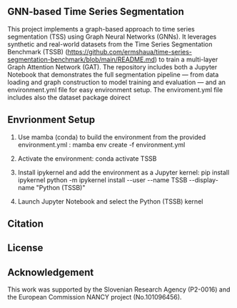 ## GNN-based Time Series Segmentation

This project implements a graph-based approach to time series segmentation (TSS) using Graph Neural Networks (GNNs). It leverages synthetic and real-world datasets from the Time Series Segmentation Benchmark (TSSB) (https://github.com/ermshaua/time-series-segmentation-benchmark/blob/main/README.md) to train a multi-layer Graph Attention Network (GAT). The repository includes both a Jupyter Notebook that demonstrates the full segmentation pipeline — from data loading and graph construction to model training and evaluation — and an environment.yml file for easy environment setup. The enviroment.yml file includes also the dataset package doirect


## Envrionment Setup

1. Use mamba (conda) to build the environment from the provided environment.yml : 
  mamba env create -f environment.yml

2. Activate the environment:
  conda activate TSSB

3. Install ipykernel and add the environment as a Jupyter kernel:
  pip install ipykernel
  python -m ipykernel install --user --name TSSB --display-name "Python (TSSB)"

4. Launch Jupyter Notebook and select the Python (TSSB) kernel

## Citation

## License

## Acknowledgement

This work was supported by the Slovenian Research Agency (P2-0016) and the European Commission NANCY project (No.101096456).
